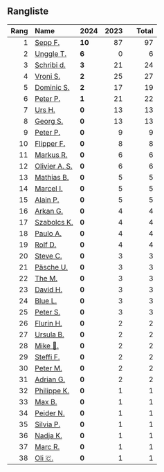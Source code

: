 ## Rangliste

|   Rang | Name                                                       | 2024   |   2023 |    |   Total |
|-------:|:-----------------------------------------------------------|:-------|-------:|:---|--------:|
|      1 | [Sepp F.](https://www.strava.com/athletes/16756310)        | **10** |     87 |    |      97 |
|      2 | [Unggle T.](https://www.strava.com/athletes/22347544)      | **6**  |      0 |    |       6 |
|      3 | [Schribi d.](https://www.strava.com/athletes/11422737)     | **3**  |     21 |    |      24 |
|      4 | [Vroni S.](https://www.strava.com/athletes/29514203)       | **2**  |     25 |    |      27 |
|      5 | [Dominic S.](https://www.strava.com/athletes/55489726)     | **2**  |     17 |    |      19 |
|      6 | [Peter P.](https://www.strava.com/athletes/25457664)       | **1**  |     21 |    |      22 |
|      7 | [Urs H.](https://www.strava.com/athletes/372431)           | **0**  |     13 |    |      13 |
|      8 | [Georg S.](https://www.strava.com/athletes/916353)         | **0**  |     13 |    |      13 |
|      9 | [Peter P.](https://www.strava.com/athletes/57591751)       | **0**  |      9 |    |       9 |
|     10 | [Flipper F.](https://www.strava.com/athletes/42768485)     | **0**  |      8 |    |       8 |
|     11 | [Markus R.](https://www.strava.com/athletes/4722924)       | **0**  |      6 |    |       6 |
|     12 | [Olivier A.  S.](https://www.strava.com/athletes/28727279) | **0**  |      6 |    |       6 |
|     13 | [Mathias B.](https://www.strava.com/athletes/49060784)     | **0**  |      5 |    |       5 |
|     14 | [Marcel I.](https://www.strava.com/athletes/7534298)       | **0**  |      5 |    |       5 |
|     15 | [Alain P.](https://www.strava.com/athletes/3430605)        | **0**  |      5 |    |       5 |
|     16 | [Arkan G.](https://www.strava.com/athletes/8800165)        | **0**  |      4 |    |       4 |
|     17 | [Szabolcs K.](https://www.strava.com/athletes/14460104)    | **0**  |      4 |    |       4 |
|     18 | [Paulo A.](https://www.strava.com/athletes/21995947)       | **0**  |      4 |    |       4 |
|     19 | [Rolf D.](https://www.strava.com/athletes/18050383)        | **0**  |      4 |    |       4 |
|     20 | [Steve C.](https://www.strava.com/athletes/15992918)       | **0**  |      3 |    |       3 |
|     21 | [Päsche U.](https://www.strava.com/athletes/28885166)      | **0**  |      3 |    |       3 |
|     22 | [The M.](https://www.strava.com/athletes/6200327)          | **0**  |      3 |    |       3 |
|     23 | [David H.](https://www.strava.com/athletes/2116373)        | **0**  |      3 |    |       3 |
|     24 | [Blue L.](https://www.strava.com/athletes/84269972)        | **0**  |      3 |    |       3 |
|     25 | [Peter S.](https://www.strava.com/athletes/8718070)        | **0**  |      3 |    |       3 |
|     26 | [Flurin H.](https://www.strava.com/athletes/60467988)      | **0**  |      2 |    |       2 |
|     27 | [Ursula B.](https://www.strava.com/athletes/7692435)       | **0**  |      2 |    |       2 |
|     28 | [Mike 🎲.](https://www.strava.com/athletes/6991554)         | **0**  |      2 |    |       2 |
|     29 | [Steffi  F.](https://www.strava.com/athletes/96508304)     | **0**  |      2 |    |       2 |
|     30 | [Peter M.](https://www.strava.com/athletes/14946812)       | **0**  |      2 |    |       2 |
|     31 | [Adrian G.](https://www.strava.com/athletes/18926488)      | **0**  |      2 |    |       2 |
|     32 | [Philippe K.](https://www.strava.com/athletes/10843886)    | **0**  |      1 |    |       1 |
|     33 | [Max B.](https://www.strava.com/athletes/24834013)         | **0**  |      1 |    |       1 |
|     34 | [Peider N.](https://www.strava.com/athletes/22440929)      | **0**  |      1 |    |       1 |
|     35 | [Silvia P.](https://www.strava.com/athletes/14573315)      | **0**  |      1 |    |       1 |
|     36 | [Nadja K.](https://www.strava.com/athletes/16030256)       | **0**  |      1 |    |       1 |
|     37 | [Marc R.](https://www.strava.com/athletes/58984045)        | **0**  |      1 |    |       1 |
|     38 | [Oli 🇨.](https://www.strava.com/athletes/31956795)         | **0**  |      1 |    |       1 |